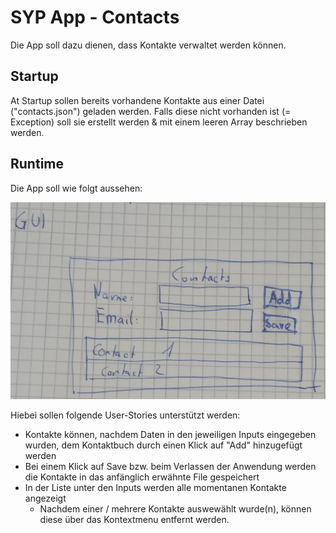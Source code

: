 # SYP App - Contacts

Die App soll dazu dienen, dass Kontakte verwaltet werden können.

## Startup

At Startup sollen bereits vorhandene Kontakte aus einer Datei ("contacts.json") geladen werden. Falls diese nicht vorhanden ist (= Exception) soll sie erstellt werden & mit einem leeren Array beschrieben werden.

## Runtime

Die App soll wie folgt aussehen:

![app](./app.jpg)



Hiebei sollen folgende User-Stories unterstützt werden:

* Kontakte können, nachdem Daten in den jeweiligen Inputs eingegeben wurden, dem Kontaktbuch durch einen Klick auf "Add" hinzugefügt werden
* Bei einem Klick auf Save bzw. beim Verlassen der Anwendung werden die Kontakte in das anfänglich erwähnte File gespeichert
* In der Liste unter den Inputs werden alle momentanen Kontakte angezeigt
  * Nachdem einer / mehrere Kontakte auswewählt wurde(n), können diese über das Kontextmenu entfernt werden.